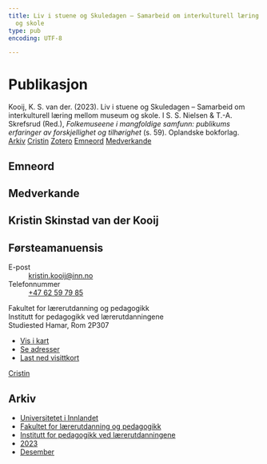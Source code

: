 ```yaml
---
title: Liv i stuene og Skuledagen – Samarbeid om interkulturell læring mellom museum
  og skole
type: pub
encoding: UTF-8

---
```

<h1>Publikasjon</h1>
<article id="csl-bib-container-2INCSZ77" class="csl-bib-container">
  <div class="csl-bib-body"> <div class="csl-entry">Kooij, K. S. van der. (2023). Liv i stuene og Skuledagen – Samarbeid om interkulturell læring mellom museum og skole. I S. S. Nielsen &#38; T.-A. Skrefsrud (Red.), <i>Folkemuseene i mangfoldige samfunn: publikums erfaringer av forskjellighet og tilhørighet</i> (s. 59). Oplandske bokforlag.</div> </div>
  <div class="csl-bib-buttons">
    <a href="#taxonomy-article-2INCSZ77" alt="archive" class="csl-bib-button">Arkiv</a>
    <a href="https://app.cristin.no/results/show.jsf?id=2212914" alt="Cristin" class="csl-bib-button">Cristin</a>
    <a href="http://zotero.org/groups/5881554/items/2INCSZ77" alt="Zotero" class="csl-bib-button">Zotero</a>
    <a href="#keywords-article-2INCSZ77" alt="keywords" class="csl-bib-button">Emneord</a>
    <a href="#contributors-article-2INCSZ77" alt="contributors" class="csl-bib-button">Medverkande</a>
  </div>
  <div id="csl-bib-meta-container-2INCSZ77"></div>
</article>
<div id="csl-bib-meta-2INCSZ77" class="csl-bib-meta">
  <article id="keywords-article-2INCSZ77" class="keywords-article">
    <h1>Emneord</h1>
    
  </article>
  <article id="contributors-article-2INCSZ77" class="contributors-article">
    <h1>Medverkande</h1>
    <div class="personas"> <div class="vrtx-hinn-person-card"> <div class="photo"> <i class="lar la-user-circle missing-person"></i> </div> <div class="info"> <hgroup><h1>Kristin Skinstad van der Kooij</h1> <h2>Førsteamanuensis</h2> </hgroup><dl> <dt>E-post</dt> <dd> <a href="mailto:kristin.kooij@inn.no">kristin.kooij@inn.no</a> </dd> <dt>Telefonnummer</dt> <dd><a href="tel:+4762597985"> +47 62 59 79 85 </a></dd> </dl> <p> Fakultet for lærerutdanning og pedagogikk<br> Institutt for pedagogikk ved lærerutdanningene<br> Studiested Hamar, Rom 2P307 </p> <ul class="vrtx-hinn-links"> <li><a href="https://www.google.com/maps?q=60.796004,11.072099">Vis i kart</a></li> <li><a href="https://www.inn.no/finn-en-ansatt/kristin-kooij.html#vrtx-hinn-addresses">Se adresser</a></li> <li><a href="https://www.inn.no/finn-en-ansatt/kristin-kooij.html?vrtx=vcf">Last ned visittkort</a></li> </ul> </div> </div> <a href="https://app.cristin.no/persons/show.jsf?id=62832" alt="Cristin URL" class="personas-cristin">Cristin</a> </div>
  </article>
  <article id="taxonomy-article-2INCSZ77" class="taxonomy-article">
    <h1>Arkiv</h1>
    <ul>
      <li><a href="{{< params subfolder >}}nn/archive/?key=3DCRN523">Universitetet i Innlandet</a></li>
      <li><a href="{{< params subfolder >}}nn/archive/?key=WYNZA47F">Fakultet for lærerutdanning og pedagogikk</a></li>
      <li><a href="{{< params subfolder >}}nn/archive/?key=BKPR6TE7">Institutt for pedagogikk ved lærerutdanningene</a></li>
      <li><a href="{{< params subfolder >}}nn/archive/?key=TKXB7BTS">2023</a></li>
      <li><a href="{{< params subfolder >}}nn/archive/?key=LPXJECLR">Desember</a></li>
    </ul>
  </article>
</div>
